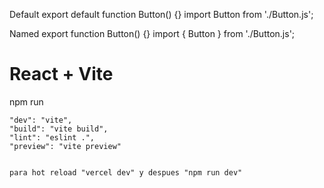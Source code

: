 Default
export default function Button() {}
import Button from './Button.js';

Named
export function Button() {}
import { Button } from './Button.js';

# React + Vite

npm run

    "dev": "vite",
    "build": "vite build",
    "lint": "eslint .",
    "preview": "vite preview"


    para hot reload "vercel dev" y despues "npm run dev"
    
